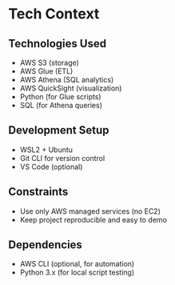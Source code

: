 # Tech Context

## Technologies Used
- AWS S3 (storage)
- AWS Glue (ETL)
- AWS Athena (SQL analytics)
- AWS QuickSight (visualization)
- Python (for Glue scripts)
- SQL (for Athena queries)

## Development Setup
- WSL2 + Ubuntu
- Git CLI for version control
- VS Code (optional)

## Constraints
- Use only AWS managed services (no EC2)
- Keep project reproducible and easy to demo

## Dependencies
- AWS CLI (optional, for automation)
- Python 3.x (for local script testing) 